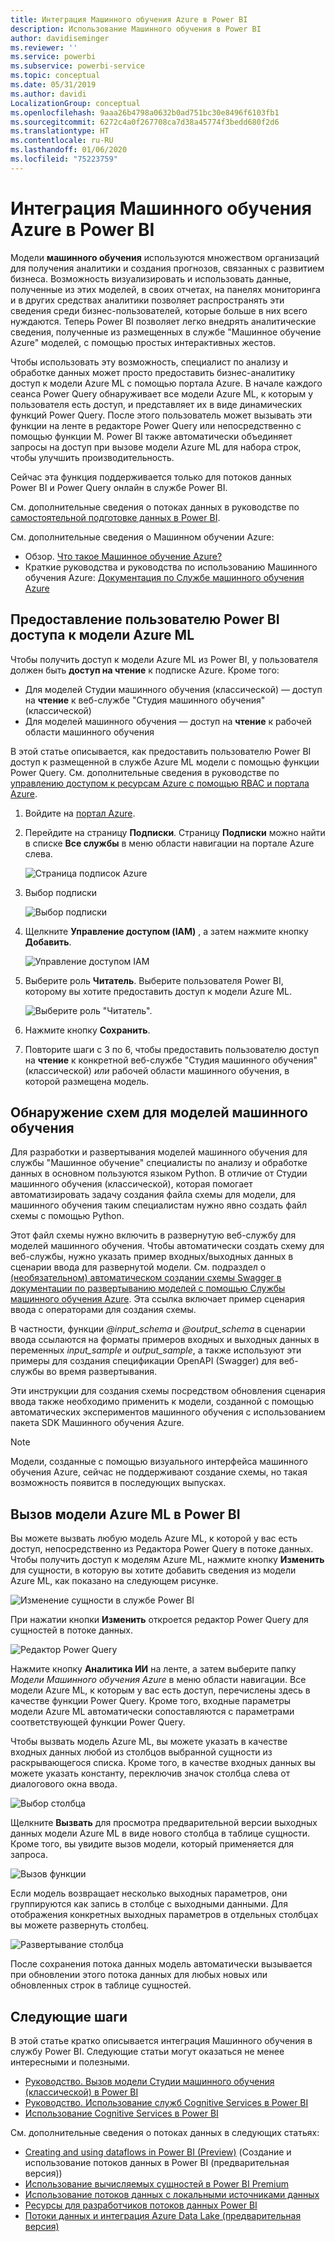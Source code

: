 ```yaml
---
title: Интеграция Машинного обучения Azure в Power BI
description: Использование Машинного обучения в Power BI
author: davidiseminger
ms.reviewer: ''
ms.service: powerbi
ms.subservice: powerbi-service
ms.topic: conceptual
ms.date: 05/31/2019
ms.author: davidi
LocalizationGroup: conceptual
ms.openlocfilehash: 9aaa26b4798a0632b0ad751bc30e8496f6103fb1
ms.sourcegitcommit: 6272c4a0f267708ca7d38a45774f3bedd680f2d6
ms.translationtype: HT
ms.contentlocale: ru-RU
ms.lasthandoff: 01/06/2020
ms.locfileid: "75223759"
---
```

# <a name="azure-machine-learning-integration-in-power-bi"></a>Интеграция Машинного обучения Azure в Power BI

Модели **машинного обучения** используются множеством организаций для получения аналитики и создания прогнозов, связанных с развитием бизнеса. Возможность визуализировать и использовать данные, полученные из этих моделей, в своих отчетах, на панелях мониторинга и в других средствах аналитики позволяет распространять эти сведения среди бизнес-пользователей, которые больше в них всего нуждаются.  Теперь Power BI позволяет легко внедрять аналитические сведения, полученные из размещенных в службе "Машинное обучение Azure" моделей, с помощью простых интерактивных жестов.

Чтобы использовать эту возможность, специалист по анализу и обработке данных может просто предоставить бизнес-аналитику доступ к модели Azure ML с помощью портала Azure.  В начале каждого сеанса Power Query обнаруживает все модели Azure ML, к которым у пользователя есть доступ, и представляет их в виде динамических функций Power Query.  После этого пользователь может вызывать эти функции на ленте в редакторе Power Query или непосредственно с помощью функции M. Power BI также автоматически объединяет запросы на доступ при вызове модели Azure ML для набора строк, чтобы улучшить производительность.

Сейчас эта функция поддерживается только для потоков данных Power BI и Power Query онлайн в службе Power BI.

См. дополнительные сведения о потоках данных в руководстве по [самостоятельной подготовке данных в Power BI](service-dataflows-overview.md).

См. дополнительные сведения о Машинном обучении Azure:

- Обзор.  [Что такое Машинное обучение Azure?](https://docs.microsoft.com/azure/machine-learning/service/overview-what-is-azure-ml)
- Краткие руководства и руководства по использованию Машинного обучения Azure:  [Документация по Службе машинного обучения Azure](https://docs.microsoft.com/azure/machine-learning/)

## <a name="granting-access-to-the-azure-ml-model-to-a-power-bi-user"></a>Предоставление пользователю Power BI доступа к модели Azure ML

Чтобы получить доступ к модели Azure ML из Power BI, у пользователя должен быть **доступ на чтение** к подписке Azure.  Кроме того:

- Для моделей Студии машинного обучения (классической) — доступ на **чтение** к веб-службе "Студия машинного обучения" (классической)
- Для моделей машинного обучения — доступ на **чтение** к рабочей области машинного обучения

В этой статье описывается, как предоставить пользователю Power BI доступ к размещенной в службе Azure ML модели с помощью функции Power Query.  См. дополнительные сведения в руководстве по [управлению доступом к ресурсам Azure с помощью RBAC и портала Azure](https://docs.microsoft.com/azure/role-based-access-control/role-assignments-portal).

1. Войдите на [портал Azure](https://portal.azure.com).

2. Перейдите на страницу **Подписки**. Страницу **Подписки** можно найти в списке **Все службы** в меню области навигации на портале Azure слева.

    ![Страница подписок Azure](media/service-machine-learning-integration/machine-learning-integration_01.png)

3. Выбор подписки

    ![Выбор подписки](media/service-machine-learning-integration/machine-learning-integration_02.png)

4. Щелкните **Управление доступом (IAM)** , а затем нажмите кнопку **Добавить**.

    ![Управление доступом IAM](media/service-machine-learning-integration/machine-learning-integration_03.png)

5. Выберите роль **Читатель**. Выберите пользователя Power BI, которому вы хотите предоставить доступ к модели Azure ML.

    ![Выберите роль "Читатель".](media/service-machine-learning-integration/machine-learning-integration_04.png)

6. Нажмите кнопку **Сохранить**.

7. Повторите шаги с 3 по 6, чтобы предоставить пользователю доступ на **чтение** к конкретной веб-службе "Студия машинного обучения" (классической) *или* рабочей области машинного обучения, в которой размещена модель.


## <a name="schema-discovery-for-machine-learning-models"></a>Обнаружение схем для моделей машинного обучения

Для разработки и развертывания моделей машинного обучения для службы "Машинное обучение" специалисты по анализу и обработке данных в основном пользуются языком Python.  В отличие от Студии машинного обучения (классической), которая помогает автоматизировать задачу создания файла схемы для модели, для машинного обучения таким специалистам нужно явно создать файл схемы с помощью Python.

Этот файл схемы нужно включить в развернутую веб-службу для моделей машинного обучения. Чтобы автоматически создать схему для веб-службы, нужно указать пример входных/выходных данных в сценарии ввода для развернутой модели. См. подраздел о [(необязательном) автоматическом создании схемы Swagger в документации по развертыванию моделей с помощью Службы машинного обучения Azure](https://docs.microsoft.com/azure/machine-learning/service/how-to-deploy-and-where#optional-automatic-schema-generation). Эта ссылка включает пример сценария ввода с операторами для создания схемы. 

В частности, функции *\@input_schema* и *\@output_schema* в сценарии ввода ссылаются на форматы примеров входных и выходных данных в переменных *input_sample* и *output_sample*, а также используют эти примеры для создания спецификации OpenAPI (Swagger) для веб-службы во время развертывания.

Эти инструкции для создания схемы посредством обновления сценария ввода также необходимо применить к модели, созданной с помощью автоматических экспериментов машинного обучения с использованием пакета SDK Машинного обучения Azure.

> [!NOTE]
> Модели, созданные с помощью визуального интерфейса машинного обучения Azure, сейчас не поддерживают создание схемы, но такая возможность появится в последующих выпусках. 

## <a name="invoking-the-azure-ml-model-in-power-bi"></a>Вызов модели Azure ML в Power BI

Вы можете вызвать любую модель Azure ML, к которой у вас есть доступ, непосредственно из Редактора Power Query в потоке данных. Чтобы получить доступ к моделям Azure ML, нажмите кнопку **Изменить** для сущности, в которую вы хотите добавить сведения из модели Azure ML, как показано на следующем рисунке.

![Изменение сущности в службе Power BI](media/service-machine-learning-integration/machine-learning-integration_05.png)

При нажатии кнопки **Изменить** откроется редактор Power Query для сущностей в потоке данных.

![Редактор Power Query](media/service-machine-learning-integration/machine-learning-integration_06.png)

Нажмите кнопку **Аналитика ИИ** на ленте, а затем выберите папку _Модели Машинного обучения Azure_ в меню области навигации. Все модели Azure ML, к которым у вас есть доступ, перечислены здесь в качестве функции Power Query. Кроме того, входные параметры модели Azure ML автоматически сопоставляются с параметрами соответствующей функции Power Query.

Чтобы вызвать модель Azure ML, вы можете указать в качестве входных данных любой из столбцов выбранной сущности из раскрывающегося списка. Кроме того, в качестве входных данных вы можете указать константу, переключив значок столбца слева от диалогового окна ввода.

![Выбор столбца](media/service-machine-learning-integration/machine-learning-integration_07.png)

Щелкните **Вызвать** для просмотра предварительной версии выходных данных модели Azure ML в виде нового столбца в таблице сущности. Кроме того, вы увидите вызов модели, который применяется для запроса.

![Вызов функции](media/service-machine-learning-integration/machine-learning-integration_08.png)

Если модель возвращает несколько выходных параметров, они группируются как запись в столбце с выходными данными. Для отображения конкретных выходных параметров в отдельных столбцах вы можете развернуть столбец.

![Развертывание столбца](media/service-machine-learning-integration/machine-learning-integration_09.png)

После сохранения потока данных модель автоматически вызывается при обновлении этого потока данных для любых новых или обновленных строк в таблице сущностей.

## <a name="next-steps"></a>Следующие шаги

В этой статье кратко описывается интеграция Машинного обучения в службу Power BI. Следующие статьи могут оказаться не менее интересными и полезными. 

* [Руководство. Вызов модели Студии машинного обучения (классической) в Power BI](service-tutorial-invoke-machine-learning-model.md)
* [Руководство. Использование служб Cognitive Services в Power BI](service-tutorial-use-cognitive-services.md)
* [Использование Cognitive Services в Power BI](service-cognitive-services.md)

См. дополнительные сведения о потоках данных в следующих статьях:
* [Creating and using dataflows in Power BI (Preview)](service-dataflows-create-use.md) (Создание и использование потоков данных в Power BI (предварительная версия))
* [Использование вычисляемых сущностей в Power BI Premium](service-dataflows-computed-entities-premium.md)
* [Использование потоков данных с локальными источниками данных](service-dataflows-on-premises-gateways.md)
* [Ресурсы для разработчиков потоков данных Power BI](service-dataflows-developer-resources.md)
* [Потоки данных и интеграция Azure Data Lake (предварительная версия)](service-dataflows-azure-data-lake-integration.md)



